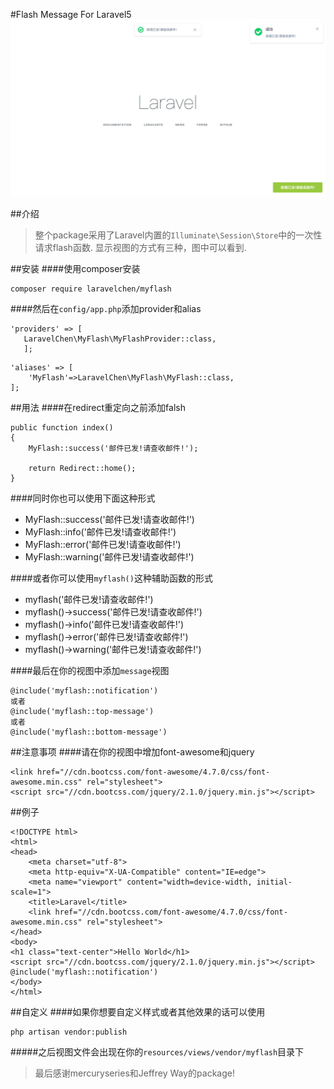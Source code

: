 #Flash Message For Laravel5
![image](https://github.com/LaravelChen/myflash/raw/master/images/example.png)

##介绍
> 整个package采用了Laravel内置的```Illuminate\Session\Store```中的一次性请求flash函数.
显示视图的方式有三种，图中可以看到.


##安装
####使用composer安装
```
composer require laravelchen/myflash
```
####然后在```config/app.php```添加provider和alias
```
'providers' => [
   LaravelChen\MyFlash\MyFlashProvider::class,
   ];
```
```
'aliases' => [
    'MyFlash'=>LaravelChen\MyFlash\MyFlash::class,
];
```

##用法
####在redirect重定向之前添加falsh
```
public function index()
{
    MyFlash::success('邮件已发!请查收邮件!');

    return Redirect::home();
}
```
####同时你也可以使用下面这种形式
- MyFlash::success('邮件已发!请查收邮件!')
- MyFlash::info('邮件已发!请查收邮件!')
- MyFlash::error('邮件已发!请查收邮件!')
- MyFlash::warning('邮件已发!请查收邮件!')

####或者你可以使用```myflash()```这种辅助函数的形式
- myflash('邮件已发!请查收邮件!')
- myflash()->success('邮件已发!请查收邮件!')
- myflash()->info('邮件已发!请查收邮件!')
- myflash()->error('邮件已发!请查收邮件!')
- myflash()->warning('邮件已发!请查收邮件!')

####最后在你的视图中添加```message```视图
```
@include('myflash::notification')
或者
@include('myflash::top-message')
或者
@include('myflash::bottom-message')
```

##注意事项
####请在你的视图中增加font-awesome和jquery
```
<link href="//cdn.bootcss.com/font-awesome/4.7.0/css/font-awesome.min.css" rel="stylesheet">
<script src="//cdn.bootcss.com/jquery/2.1.0/jquery.min.js"></script>
```

##例子
```
<!DOCTYPE html>
<html>
<head>
    <meta charset="utf-8">
    <meta http-equiv="X-UA-Compatible" content="IE=edge">
    <meta name="viewport" content="width=device-width, initial-scale=1">
    <title>Laravel</title>
    <link href="//cdn.bootcss.com/font-awesome/4.7.0/css/font-awesome.min.css" rel="stylesheet">
</head>
<body>
<h1 class="text-center">Hello World</h1>
<script src="//cdn.bootcss.com/jquery/2.1.0/jquery.min.js"></script>
@include('myflash::notification')
</body>
</html>
```
##自定义
####如果你想要自定义样式或者其他效果的话可以使用
```
php artisan vendor:publish
```
#####之后视图文件会出现在你的```resources/views/vendor/myflash```目录下

> 最后感谢mercuryseries和Jeffrey Way的package!


